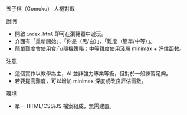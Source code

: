 五子棋（Gomoku） 人機對戰

說明

- 開啟 `index.html` 即可在瀏覽器中遊玩。
- 介面有「重新開始」、「你是（黑/白）」、「難度（簡單/中等）」。
- 簡單難度會使用貪心/隨機策略；中等難度使用淺層 minimax + 評估函數。

注意

- 這個實作以教學為主，AI 並非強力專業等級，但對於一般練習足夠。
- 若要提高難度，可以增加 minimax 深度或改良評估函數。

環境

- 單一 HTML/CSS/JS 檔案組成，無需建置。